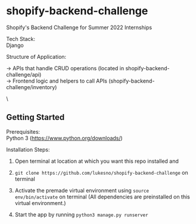 # shopify-backend-challenge
Shopify's Backend Challenge for Summer 2022 Internships

Tech Stack:   
Django

Structure of Application:

-> APIs that handle CRUD operations (located in shopify-backend-challenge/api)  
-> Frontend logic and helpers to call APIs (shopify-backend-challenge/inventory)

\

## Getting Started

Prerequisites:  
Python 3 (https://www.python.org/downloads/)

Installation Steps:
1. Open terminal at location at which you want this repo installed and 

2. `git clone https://github.com/lukesno/shopify-backend-challenge` on terminal

3. Activate the premade virtual environment using `source env/bin/activate` on terminal (All dependencies are preinstalled on this virtual environment.)

4. Start the app by running `python3 manage.py runserver`
